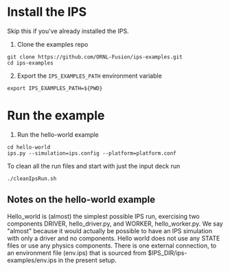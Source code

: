 # Install the IPS
Skip this if you've already installed the IPS. 

1. Clone the examples repo
```
git clone https://github.com/ORNL-Fusion/ips-examples.git
cd ips-examples
```
2. Export the `IPS_EXAMPLES_PATH` environment variable
```
export IPS_EXAMPLES_PATH=${PWD}
```

# Run the example

1. Run the hello-world example
```
cd hello-world
ips.py --simulation=ips.config --platform=platform.conf
```
To clean all the run files and start with just the input deck run 
```
./cleanIpsRun.sh
``````
## Notes on the hello-world example
Hello_world is (almost) the simplest possible IPS run, exercising two components DRIVER, 
hello_driver.py, and WORKER, hello_worker.py.  We say "almost" because it would actually 
be possible to have an IPS simulation with only a driver and no components.  Hello world 
does not use any STATE files or use any physics components.  There is one external connection, 
to an environment file (env.ips) that is sourced from $IPS_DIR/ips-examples/env.ips in the 
present setup.




